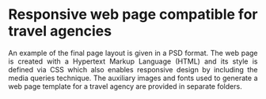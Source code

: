 
# Responsive web page compatible for travel agencies

<p><div align="justify">
An example of the final page layout is given in a PSD format. The web page is created with a Hypertext Markup Language (HTML) and its style is defined via CSS which also enables responsive design by including the media queries technique. The аuxiliary images and fonts used to generate a web page template for a travel agency are provided in separate folders.
</div></p>


